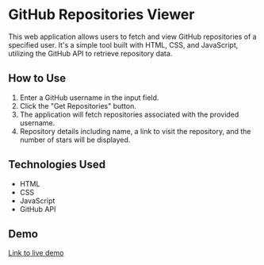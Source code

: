 # GitHub Repositories Viewer

This web application allows users to fetch and view GitHub repositories of a specified user. It's a simple tool built with HTML, CSS, and JavaScript, utilizing the GitHub API to retrieve repository data.

## How to Use

1. Enter a GitHub username in the input field.
2. Click the "Get Repositories" button.
3. The application will fetch repositories associated with the provided username.
4. Repository details including name, a link to visit the repository, and the number of stars will be displayed.

## Technologies Used

- HTML
- CSS
- JavaScript
- GitHub API

## Demo

[Link to live demo](https://abdulaziz-m895.github.io/Fetch-Repos/)
